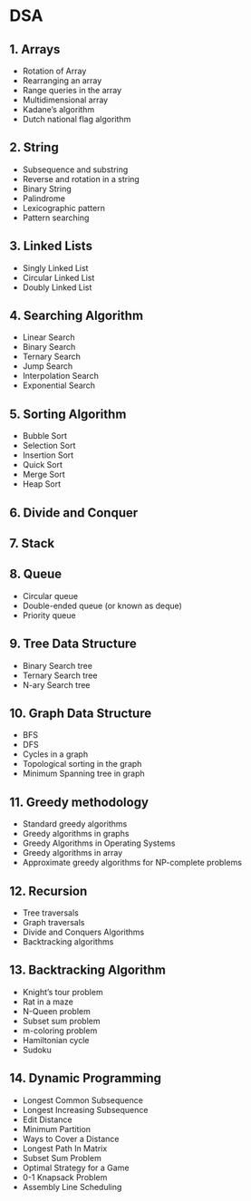 # DSA
## 1. Arrays
- Rotation of Array
- Rearranging an array
- Range queries in the array
- Multidimensional array 
- Kadane’s algorithm
- Dutch national flag algorithm
## 2. String
- Subsequence and substring
- Reverse and rotation in a string
- Binary String
- Palindrome
- Lexicographic pattern
- Pattern searching
## 3. Linked Lists
- Singly Linked List
- Circular Linked List 
- Doubly Linked List
## 4. Searching Algorithm
- Linear Search
- Binary Search 
- Ternary Search
- Jump Search
- Interpolation Search 
- Exponential Search 
## 5. Sorting Algorithm
- Bubble Sort
- Selection Sort
- Insertion Sort
- Quick Sort
- Merge Sort
- Heap Sort
## 6. Divide and Conquer
## 7. Stack
## 8. Queue
- Circular queue
- Double-ended queue (or known as deque)
- Priority queue 
## 9. Tree Data Structure
- Binary Search tree
- Ternary Search tree
- N-ary Search tree
## 10. Graph Data Structure
- BFS
- DFS
- Cycles in a graph
- Topological sorting in the graph
- Minimum Spanning tree in graph
## 11. Greedy methodology
- Standard greedy algorithms
- Greedy algorithms in graphs
- Greedy Algorithms in Operating Systems
- Greedy algorithms in array
- Approximate greedy algorithms for NP-complete problems
## 12. Recursion
- Tree traversals
- Graph traversals
- Divide and Conquers Algorithms
- Backtracking algorithms 
## 13. Backtracking Algorithm
- Knight’s tour problem
- Rat in a maze
- N-Queen problem
- Subset sum problem
- m-coloring problem
- Hamiltonian cycle
- Sudoku
## 14. Dynamic Programming
- Longest Common Subsequence
- Longest Increasing Subsequence
- Edit Distance
- Minimum Partition
- Ways to Cover a Distance
- Longest Path In Matrix
- Subset Sum Problem
- Optimal Strategy for a Game
- 0-1 Knapsack Problem
- Assembly Line Scheduling
